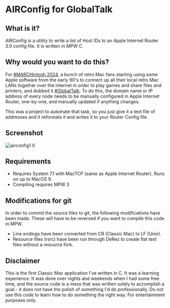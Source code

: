 # AIRConfig for GlobalTalk

## What is it?

AIRConfig is a utility to write a list of Host IDs to an Apple Internet Router 3.0 config file. It is written in MPW C.

## Why would you want to do this?

For [#MARCHintosh 2024](http://marchintosh.com), a bunch of retro Mac fans starting using some Apple software from the early 90's to connect up all their local retro Mac LANs together over the internet in order to play games and share files and printers, and dubbed it [#GlobalTalk](http://marchintosh.com/globaltalk.html). To do this, the domain name or IP address of every node needs to be manually configured in Apple Internet Router, one-by-one, and manually updated if anything changes.

This was a project to automate that task, so you just give it a text file of addresses and it reformats it and writes it to your Router Config file.

## Screenshot

![airconfig1 0](https://github.com/kalleboo/AIRConfig/assets/304806/994a06db-f6c6-49f6-a028-58f3594f3f29)

## Requirements

* Requires System 7.1 with MacTCP (same as Apple Internet Router). Runs on up to MacOS 9.
* Compiling requires MPW 3

## Modifications for git

In order to commit the source files to git, the following modifications have been made. These will have to be reversed if you want to compile this code in MPW.

* Line endings have been converted from CR (Classic Mac) to LF (Unix).
* Resource files (rsrc) have been run through DeRez to create flat text files without a resource fork.

## Disclaimer

This is the first Classic Mac application I've written in C. It was a learning experience. It was done over nights and weekends when I had some free time, and the source code is a mess that was written solely to accomplish a goal - it does not have the polish of something I'd do professionally. Do not use this code to learn how to do something the right way. For entertainment purposes only.
